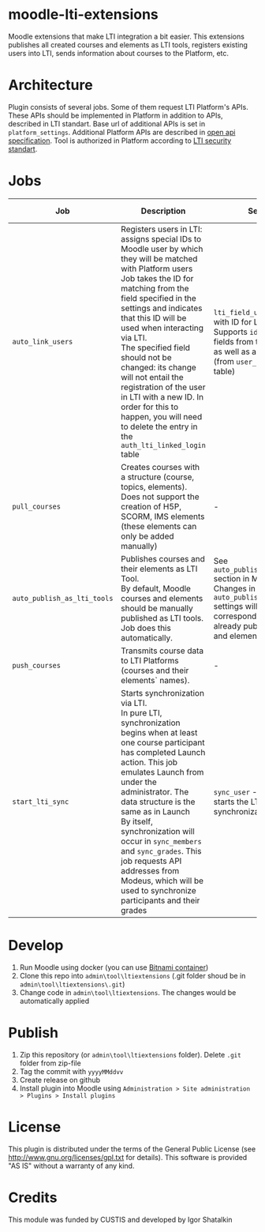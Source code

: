 # moodle-lti-extensions

Moodle extensions that make LTI integration a bit easier. This extensions publishes all created courses and elements as LTI tools, registers existing users into LTI, sends information about courses to the Platform, etc.

# Architecture

Plugin consists of several jobs. Some of them request LTI Platform's APIs. These APIs should be implemented in Platform in addition to APIs, described in LTI standart. Base url of additional APIs is set in `platform_settings`. Additional Platform APIs are described in [open api specification](swagger.json). Tool is authorized in Platform according to [LTI security standart](https://www.imsglobal.org/spec/security/v1p0/#securing_web_services).

# Jobs

| Job | Description | Settings | Platform's API
| --- | --- | --- | --- |
| `auto_link_users` | Registers users in LTI: assigns special IDs to Moodle user by which they will be matched with Platform users <br/>Job takes the ID for matching from the field specified in the settings and indicates that this ID will be used when interacting via LTI.<br/>The specified field should not be changed: its change will not entail the registration of the user in LTI with a new ID. In order for this to happen, you will need to delete the entry in the `auth_lti_linked_login` table | `lti_field_user_id` - field with ID for LTI integration. Supports `idnumber` and `id` fields from the `user` table, as well as all custom fields (from `user_info_field` table)| -
| `pull_courses` | Creates courses with a structure (course, topics, elements). <br/> Does not support the creation of H5P, SCORM, IMS elements (these elements can only be added manually) | - | `get-courses-to-create`
| `auto_publish_as_lti_tools` | Publishes courses and their elements as LTI Tool.<br/>By default, Moodle courses and elements should be manually published as LTI tools. Job does this automatically. | See `auto_publish_as_lti_tools` section in Moodle settings. Changes in `auto_publish_as_lti_tools` settings will not entail the corresponding changes in already published courses and elements. | -
| `push_courses` | Transmits course data to LTI Platforms (courses and their elements\` names). | - | `save-courses`
| `start_lti_sync` | Starts synchronization via LTI. <br/> In pure LTI, synchronization begins when at least one course participant has completed Launch action. This job emulates Launch from under the administrator. The data structure is the same as in Launch <br/> By itself, synchronization will occur in `sync_members` and `sync_grades`. This job requests API addresses from Modeus, which will be used to synchronize participants and their grades | `sync_user` - the user who starts the LTI synchronization | `getlinks`

# Develop

1. Run Moodle using docker (you can use [Bitnami container](https://hub.docker.com/r/bitnami/moodle))
1. Clone this repo into `admin\tool\ltiextensions` (.git folder shoud be in `admin\tool\ltiextensions\.git`)
1. Change code in `admin\tool\ltiextensions`. The changes would be automatically applied

# Publish

1. Zip this repository (or `admin\tool\ltiextensions` folder). Delete `.git` folder from zip-file
1. Tag the commit with `yyyyMMddvv`
1. Create release on github
1. Install plugin into Moodle using `Administration > Site administration > Plugins > Install plugins`

# License

This plugin is distributed under the terms of the General Public License (see http://www.gnu.org/licenses/gpl.txt for details). This software is provided "AS IS" without a warranty of any kind.

# Credits

This module was funded by CUSTIS and developed by Igor Shatalkin